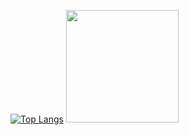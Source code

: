
[![Top Langs](https://github-readme-stats.vercel.app/api/top-langs/?username=Pjnp5&theme=radical)](https://github.com/pjnp5/github-readme-stats) <img height="180em" src="https://github-readme-stats.vercel.app/api?username=Pjnp5&show_icons=true&hide_border=true&&count_private=true&include_all_commits=true&theme=radical" />


